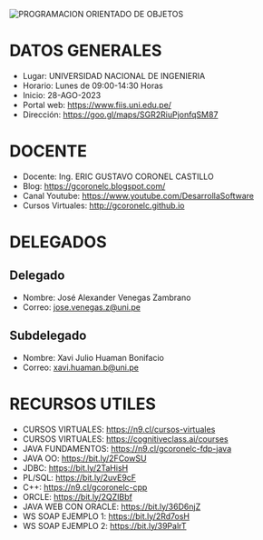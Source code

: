 ![PROGRAMACION ORIENTADO DE OBJETOS](https://github.com/gcoronelc/UNI-FIIS-2023-2-SI302-V/blob/main/img/JavaOO.jpg)

# DATOS GENERALES

- Lugar: UNIVERSIDAD NACIONAL DE INGENIERIA
- Horario: Lunes de 09:00-14:30 Horas
- Inicio: 28-AGO-2023
- Portal web: https://www.fiis.uni.edu.pe/
- Dirección: https://goo.gl/maps/SGR2RiuPjonfqSM87

# DOCENTE

- Docente: Ing. ERIC GUSTAVO CORONEL CASTILLO
- Blog: https://gcoronelc.blogspot.com/
- Canal Youtube: https://www.youtube.com/DesarrollaSoftware
- Cursos Virtuales: http://gcoronelc.github.io

# DELEGADOS

## Delegado

- Nombre: José Alexander Venegas Zambrano
- Correo: jose.venegas.z@uni.pe

## Subdelegado

- Nombre: Xavi Julio Huaman Bonifacio
- Correo: xavi.huaman.b@uni.pe

# RECURSOS UTILES

- CURSOS VIRTUALES: https://n9.cl/cursos-virtuales
- CURSOS VIRTUALES: https://cognitiveclass.ai/courses
- JAVA FUNDAMENTOS: https://n9.cl/gcoronelc-fdp-java
- JAVA OO: https://bit.ly/2FCowSU
- JDBC: https://bit.ly/2TaHisH
- PL/SQL: https://bit.ly/2uvE9cF
- C++: https://n9.cl/gcoronelc-cpp
- ORCLE: https://bit.ly/2QZIBbf
- JAVA WEB CON ORACLE: https://bit.ly/36D6njZ
- WS SOAP EJEMPLO 1: https://bit.ly/2Rd7osH
- WS SOAP EJEMPLO 2: https://bit.ly/39PalrT




